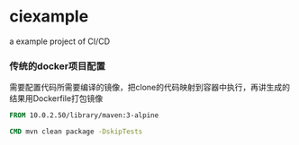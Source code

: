 # ciexample
a example project of CI/CD

### 传统的docker项目配置

需要配置代码所需要编译的镜像，把clone的代码映射到容器中执行，再讲生成的结果用Dockerfile打包镜像

```Dockerfile
FROM 10.0.2.50/library/maven:3-alpine

CMD mvn clean package -DskipTests
```
